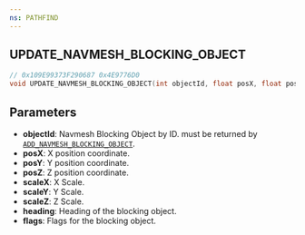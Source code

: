 ```yaml
---
ns: PATHFIND
---
```

## UPDATE_NAVMESH_BLOCKING_OBJECT

```c
// 0x109E99373F290687 0x4E9776D0
void UPDATE_NAVMESH_BLOCKING_OBJECT(int objectId, float posX, float posY, float posZ, float scaleX, float scaleY, float scaleZ, float heading, int flags);
```


## Parameters
* **objectId**: Navmesh Blocking Object by ID. must be returned by [`ADD_NAVMESH_BLOCKING_OBJECT`](#\_0xFCD5C8E06E502F5A).
* **posX**: X position coordinate.
* **posY**: Y position coordinate.
* **posZ**: Z position coordinate.
* **scaleX**: X Scale.
* **scaleY**: Y Scale.
* **scaleZ**: Z Scale.
* **heading**: Heading of the blocking object.
* **flags**: Flags for the blocking object.

